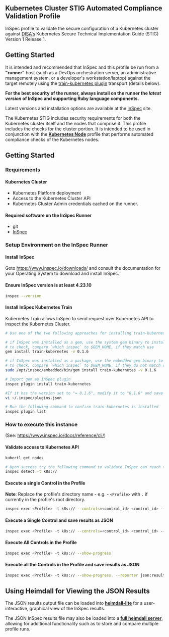 ## Kubernetes Cluster STIG Automated Compliance Validation Profile

InSpec profile to validate the secure configuration of a Kubernetes cluster against [DISA's](https://iase.disa.mil/stigs/Pages/index.aspx) Kubernetes Secure Technical Implementation Guide (STIG) Version 1 Release 1.

## Getting Started  
It is intended and recommended that InSpec and this profile be run from a __"runner"__ host (such as a DevOps orchestration server, an administrative management system, or a developer's workstation/laptop) against the target remotely using the [train-kubernetes plugin](https://github.com/inspec/train-kubernetes) transport (details below).

__For the best security of the runner, always install on the runner the _latest version_ of InSpec and supporting Ruby language components.__

Latest versions and installation options are available at the [InSpec](http://inspec.io/) site.

The Kubernetes STIG includes security requirements for both the Kubernetes cluster itself and the nodes that comprise it. This profile includes the checks for the cluster portion. It is intended  to be used in conjunction with the <b>[Kubernetes Node](https://github.com/mitre/k8s-node-stig-baseline)</b> profile that performs automated compliance checks of the Kubernetes nodes.

## Getting Started

### Requirements

#### Kubernetes Cluster
- Kubernetes Platform deployment
- Access to the Kubernetes Cluster API
- Kubernetes Cluster Admin credentials cached on the runner.


#### Required software on the InSpec Runner
- git
- [InSpec](https://www.chef.io/products/chef-inspec/)

### Setup Environment on the InSpec Runner
#### Install InSpec
Goto https://www.inspec.io/downloads/ and consult the documentation for your Operating System to download and install InSpec.


#### Ensure InSpec version is at least 4.23.10 
```sh
inspec --version
```

#### Install InSpec Kubernetes Train
Kubernetes Train allows InSpec to send request over Kubernetes API to inspect the Kubernetes Cluster.

```sh
# Use one of the two following approaches for installing train-kubernetes.

# if InSpec was installed as a gem, use the system gem binary to install train-kubernetes.
# to check, compare `which inspec` to $GEM_HOME, if they match use
gem install train-kubernetes -v 0.1.6

# if InSpec was installed as a package, use the embedded gem binary to install train-kubernetes.
# to check, compare `which inspec` to $GEM_HOME, if they do not match or if $GEM_HOME is null use
sudo /opt/inspec/embedded/bin/gem install train-kubernetes -v 0.1.6

# Import gem as InSpec plugin
inspec plugin install train-kubernetes

#If it has the version set to "= 0.1.6", modify it to "0.1.6" and save the file.
vi ~/.inspec/plugins.json

# Run the following command to confirm train-kubernetes is installed
inspec plugin list
```
### How to execute this instance  
(See: https://www.inspec.io/docs/reference/cli/)

#### Validate access to Kubernetes API
```sh
kubectl get nodes

# Upon success try the following command to validate InSpec can reach the cluster API
inspec detect -t k8s://
```

#### Execute a single Control in the Profile 
**Note**: Replace the profile's directory name - e.g. - `<Profile>` with `.` if currently in the profile's root directory.

```sh
inspec exec <Profile> -t k8s:// --controls=<control_id> <control_id> --show-progress
```

#### Execute a Single Control and save results as JSON 
```sh
inspec exec <Profile> -t k8s:// --controls=<control_id> <control_id> --show-progress --reporter json:results.json
```

#### Execute All Controls in the Profile 
```sh
inspec exec <Profile> -t k8s:// --show-progress
```

#### Execute all the Controls in the Profile and save results as JSON 
```sh
inspec exec <Profile> -t k8s:// --show-progress  --reporter json:results.json
```
## Using Heimdall for Viewing the JSON Results

The JSON results output file can be loaded into __[heimdall-lite](https://heimdall-lite.mitre.org/)__ for a user-interactive, graphical view of the InSpec results. 

The JSON InSpec results file may also be loaded into a __[full heimdall server](https://github.com/mitre/heimdall2)__, allowing for additional functionality such as to store and compare multiple profile runs.
